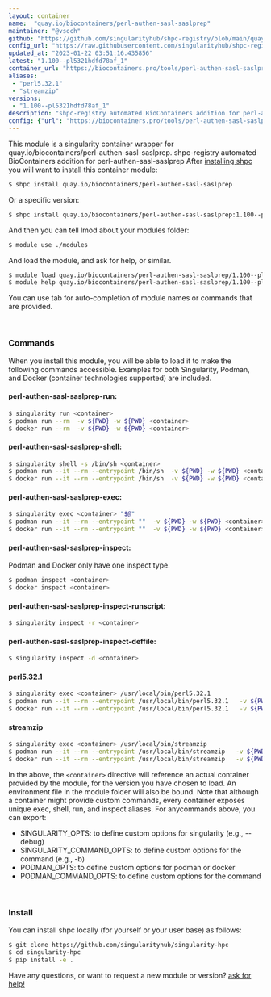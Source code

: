 ```yaml
---
layout: container
name:  "quay.io/biocontainers/perl-authen-sasl-saslprep"
maintainer: "@vsoch"
github: "https://github.com/singularityhub/shpc-registry/blob/main/quay.io/biocontainers/perl-authen-sasl-saslprep/container.yaml"
config_url: "https://raw.githubusercontent.com/singularityhub/shpc-registry/main/quay.io/biocontainers/perl-authen-sasl-saslprep/container.yaml"
updated_at: "2023-01-22 03:51:16.435856"
latest: "1.100--pl5321hdfd78af_1"
container_url: "https://biocontainers.pro/tools/perl-authen-sasl-saslprep"
aliases:
 - "perl5.32.1"
 - "streamzip"
versions:
 - "1.100--pl5321hdfd78af_1"
description: "shpc-registry automated BioContainers addition for perl-authen-sasl-saslprep"
config: {"url": "https://biocontainers.pro/tools/perl-authen-sasl-saslprep", "maintainer": "@vsoch", "description": "shpc-registry automated BioContainers addition for perl-authen-sasl-saslprep", "latest": {"1.100--pl5321hdfd78af_1": "sha256:fe7c46fd46166f748b1bafb722eb677b496e19e6ea4c2243fc51460008cc9820"}, "tags": {"1.100--pl5321hdfd78af_1": "sha256:fe7c46fd46166f748b1bafb722eb677b496e19e6ea4c2243fc51460008cc9820"}, "docker": "quay.io/biocontainers/perl-authen-sasl-saslprep", "aliases": {"perl5.32.1": "/usr/local/bin/perl5.32.1", "streamzip": "/usr/local/bin/streamzip"}}
---
```


This module is a singularity container wrapper for quay.io/biocontainers/perl-authen-sasl-saslprep.
shpc-registry automated BioContainers addition for perl-authen-sasl-saslprep
After [installing shpc](#install) you will want to install this container module:


```bash
$ shpc install quay.io/biocontainers/perl-authen-sasl-saslprep
```

Or a specific version:

```bash
$ shpc install quay.io/biocontainers/perl-authen-sasl-saslprep:1.100--pl5321hdfd78af_1
```

And then you can tell lmod about your modules folder:

```bash
$ module use ./modules
```

And load the module, and ask for help, or similar.

```bash
$ module load quay.io/biocontainers/perl-authen-sasl-saslprep/1.100--pl5321hdfd78af_1
$ module help quay.io/biocontainers/perl-authen-sasl-saslprep/1.100--pl5321hdfd78af_1
```

You can use tab for auto-completion of module names or commands that are provided.

<br>

### Commands

When you install this module, you will be able to load it to make the following commands accessible.
Examples for both Singularity, Podman, and Docker (container technologies supported) are included.

#### perl-authen-sasl-saslprep-run:

```bash
$ singularity run <container>
$ podman run --rm  -v ${PWD} -w ${PWD} <container>
$ docker run --rm  -v ${PWD} -w ${PWD} <container>
```

#### perl-authen-sasl-saslprep-shell:

```bash
$ singularity shell -s /bin/sh <container>
$ podman run --it --rm --entrypoint /bin/sh  -v ${PWD} -w ${PWD} <container>
$ docker run --it --rm --entrypoint /bin/sh  -v ${PWD} -w ${PWD} <container>
```

#### perl-authen-sasl-saslprep-exec:

```bash
$ singularity exec <container> "$@"
$ podman run --it --rm --entrypoint ""  -v ${PWD} -w ${PWD} <container> "$@"
$ docker run --it --rm --entrypoint ""  -v ${PWD} -w ${PWD} <container> "$@"
```

#### perl-authen-sasl-saslprep-inspect:

Podman and Docker only have one inspect type.

```bash
$ podman inspect <container>
$ docker inspect <container>
```

#### perl-authen-sasl-saslprep-inspect-runscript:

```bash
$ singularity inspect -r <container>
```

#### perl-authen-sasl-saslprep-inspect-deffile:

```bash
$ singularity inspect -d <container>
```


#### perl5.32.1

```bash
$ singularity exec <container> /usr/local/bin/perl5.32.1
$ podman run --it --rm --entrypoint /usr/local/bin/perl5.32.1   -v ${PWD} -w ${PWD} <container> -c " $@"
$ docker run --it --rm --entrypoint /usr/local/bin/perl5.32.1   -v ${PWD} -w ${PWD} <container> -c " $@"
```


#### streamzip

```bash
$ singularity exec <container> /usr/local/bin/streamzip
$ podman run --it --rm --entrypoint /usr/local/bin/streamzip   -v ${PWD} -w ${PWD} <container> -c " $@"
$ docker run --it --rm --entrypoint /usr/local/bin/streamzip   -v ${PWD} -w ${PWD} <container> -c " $@"
```



In the above, the `<container>` directive will reference an actual container provided
by the module, for the version you have chosen to load. An environment file in the
module folder will also be bound. Note that although a container
might provide custom commands, every container exposes unique exec, shell, run, and
inspect aliases. For anycommands above, you can export:

 - SINGULARITY_OPTS: to define custom options for singularity (e.g., --debug)
 - SINGULARITY_COMMAND_OPTS: to define custom options for the command (e.g., -b)
 - PODMAN_OPTS: to define custom options for podman or docker
 - PODMAN_COMMAND_OPTS: to define custom options for the command

<br>

### Install

You can install shpc locally (for yourself or your user base) as follows:

```bash
$ git clone https://github.com/singularityhub/singularity-hpc
$ cd singularity-hpc
$ pip install -e .
```

Have any questions, or want to request a new module or version? [ask for help!](https://github.com/singularityhub/singularity-hpc/issues)